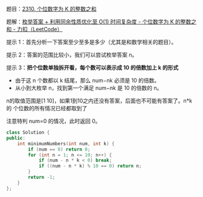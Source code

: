 题目：[2310. 个位数字为 K 的整数之和](https://leetcode.cn/problems/sum-of-numbers-with-units-digit-k/)

题解：[枚举答案 + 利用同余性质优化至 O(1) 时间复杂度 - 个位数字为 K 的整数之和 - 力扣（LeetCode）](https://leetcode.cn/problems/sum-of-numbers-with-units-digit-k/solution/mei-ju-da-an-by-endlesscheng-zh75/)



提示 1：首先分析一下答案至少至多是多少（尤其是和数学相关的题目）。

提示 2：答案的范围比较小，我们可以尝试枚举答案 n。

提示 3：**把个位数单独拆开看，每个数可以表示成 10 的倍数加上 k 的形式**

- 由于这 n 个数都以 k 结尾，那么 num−nk 必须是 10 的倍数。
- 从小到大枚举 n，找到第一个满足 num−nk 是 10 的倍数的 n。

n的取值范围是[1 10]，如果1到10之内还没有答案，后面也不可能有答案了。n*k的 个位数的所有情况已经都取到了

注意特判 num=0 的情况，此时返回 0。

```c++
class Solution {
public:
    int minimumNumbers(int num, int k) {
        if (num == 0) return 0;
        for (int n = 1; n <= 10; n++) {
            if (num - n * k < 0) break;
            if ((num - n * k) % 10 == 0) return n;
        }
        return -1;
    }
};
```
